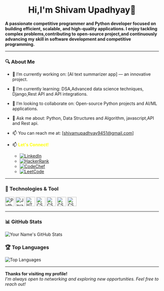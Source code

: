 <h1 align="center"> Hi,I'm Shivam Upadhyay👋</h1>

**A passionate competitive programmer and Python developer focused on building efficient, scalable, and high-quality applications. I enjoy tackling complex problems,contributing to open-source project,and continuously advancing my skill in software development and competitive programming.**

---

### 🔍 About Me
- 💼 I’m currently working on: [AI text summarizer app] — an innovative project.
- 🌱 I’m currently learning: DSA,Advanced data science techniques, Django,Rest API and API integrations.
- 🤝 I’m looking to collaborate on: Open-source Python projects and AI/ML applications.
- 💬 Ask me about: Python, Data Structures and Algorithm, javascript,API and Rest api.
- 📫 You can reach me at: [shivamupadhyay9451@gmail.com]
- 📫 <span style="color:yellow;">**Let's Connect!**</span>

  - [![LinkedIn](https://img.shields.io/badge/-LinkedIn-0077B5?logo=linkedin&logoColor=white&style=flat-square)](link_to_linkedin_profile)
  - [![HackerRank](https://img.shields.io/badge/-HackerRank-2EC866?logo=hackerrank&logoColor=white&style=flat-square)](link_to_hackerrank_profile)
  - [![CodeChef](https://img.shields.io/badge/-CodeChef-5B4638?logo=codechef&logoColor=white&style=flat-square)](link_to_codechef_profile)
  - [![LeetCode](https://img.shields.io/badge/-LeetCode-FFA116?logo=leetcode&logoColor=black&style=flat-square)](link_to_leetcode_profile)

---

### 🧰 Technologies & Tool
<div>
    <img src="https://img.shields.io/badge/Python-3776AB?style=flat&logo=python&logoColor=white" alt="Python" height="30" />
    <img src="https://img.shields.io/badge/JavaScript-F7DF1E?style=flat&logo=javascript&logoColor=black" alt="JavaScript" height="30" />
    <img src="https://img.shields.io/badge/HTML-E34F26?style=flat&logo=html5&logoColor=white" alt="HTML5" height="30" />
    <img src="https://img.shields.io/badge/API-1572B6?style=flat&logo=css3&logoColor=white" alt="CSS3" height="30" />
    <img src="https://img.shields.io/badge/RESTAPI-1572B6?style=flat&logo=css3&logoColor=white" alt="CSS3" height="30" />
    <img src="https://img.shields.io/badge/Java-1572B6?style=flat&logo=css3&logoColor=pink" alt="CSS3" height="30" />
    <img src="https://img.shields.io/badge/SQL-1572B6?style=circle&logo=css3&logoColor=green" alt="CSS3" height="30" />


</div>

---

### 📊 GitHub Stats
![Your Name's GitHub Stats](https://github-readme-stats.vercel.app/api?username=shivamupadhyay9451&show_icons=true&theme=default)

### 🏆 Top Languages
![Top Languages](https://github-readme-stats.vercel.app/api/top-langs/?username=shivamupadhyay9451&layout=compact&theme=default)

---

**Thanks for visiting my profile!**  
*I'm always open to networking and exploring new opportunities. Feel free to reach out!*
